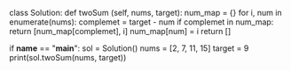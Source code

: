 class Solution:
    def twoSum (self, nums, target):
        num_map = {}
        for i, num in enumerate(nums):
            complemet = target - num
            if complemet in num_map:
                return [num_map[complemet], i]
            num_map[num] = i
        return []
    
if __name__ == "__main__":
 sol = Solution()
 nums = [2, 7, 11, 15]
 target = 9
 print(sol.twoSum(nums, target))
